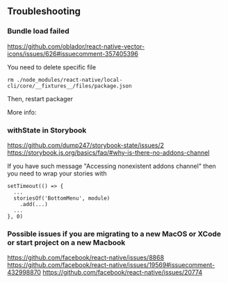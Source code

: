 ## Troubleshooting

### Bundle load failed

https://github.com/oblador/react-native-vector-icons/issues/626#issuecomment-357405396

You need to delete specific file

    rm ./node_modules/react-native/local-cli/core/__fixtures__/files/package.json
    
Then, restart packager

More info: 

### withState in Storybook

https://github.com/dump247/storybook-state/issues/2
https://storybook.js.org/basics/faq/#why-is-there-no-addons-channel 

If you have such message "Accessing nonexistent addons channel" then you need to wrap your stories with
 
    setTimeout(() => {
      ...
      storiesOf('BottomMenu', module)
        .add(...)
      ...
    }, 0)

### Possible issues if you are migrating to a new MacOS or XCode or start project on a new Macbook
https://github.com/facebook/react-native/issues/8868
https://github.com/facebook/react-native/issues/19569#issuecomment-432998870
https://github.com/facebook/react-native/issues/20774
